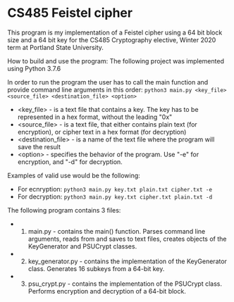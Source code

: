# CS485 Feistel cipher
This program is my implementation of a Feistel cipher using a 64 bit block size and a 64 bit key for the CS485 Cryptography elective, Winter 2020 term at Portland State University.

How to build and use the program:
The following project was implemented using Python 3.7.6

In order to run the program the user has to call the main function and provide command line arguments in this order:
    ```python3 main.py <key_file> <source_file> <destination_file> <option>```
* <key_file> - is a text file that contains a key. The key has to be represented in a hex format, without the leading "0x"
* <source_file> - is a text file, that either contains plain text (for encryption), or cipher text in a hex format (for decryption)
* <destination_file> - is a name of the text file where the program will save the result
* \<option> - specifies the behavior of the program. Use "-e" for encryption, and "-d" for decryption.

Examples of valid use would be the following: 
* For ecnryption:  ```python3 main.py key.txt plain.txt cipher.txt -e```
* For decryption:  ```python3 main.py key.txt cipher.txt plain.txt -d```

The following program contains 3 files:
* 1. main.py - contains the main() function. Parses command line arguments, reads from and saves to text files, creates objects of the KeyGenerator and PSUCrypt classes.
* 2. key_generator.py - contains the implementation of the KeyGenerator class. Generates 16 subkeys from a 64-bit key.
* 3. psu_crypt.py - contains the implementation of the PSUCrypt class. Performs encryption and decryption of a 64-bit block.
